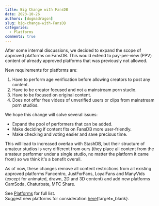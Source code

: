 ```yaml
---
title: Big Change with FansDB
date: 2023-10-26
authors: [dogmadragon]
slug: big-change-with-FansDB
categories:
  - Platforms
comments: true
---
```


After some internal discussions, we decided to expand the scope of approved platforms on FansDB. This would extend to pay-per-view (PPV) content of already approved platforms that was previously not allowed. 

<!-- more -->

New requirements for platforms are:

1. Have to perform age verification before allowing creators to post any content.
2. Have to be creator focused and not a mainstream porn studio.
3. Have to be focused on original content.
4. Does not offer free videos of unverified users or clips from mainstream porn studios.

We hope this change will solve several issues:

- Expand the pool of performers that can be added.
- Make deciding if content fits on FansDB more user-friendly.
- Make checking and voting easier and save precious time.

This will lead to increased overlap with StashDB, but their structure of amateur studios is very different from ours (they place all content from the amateur performer under a single studio, no matter the platform it came from) so we think it's a benefit overall. 

As of now, these changes remove all content restrictions from all existing approved platforms Fancentro, JustForFans, LoyalFans and ManyVids (except for animated, drawn, 2D and 3D content) and add new platforms CamSoda, Chaturbate, MFC Share.

See [Platforms](/platforms) for full list.  
Suggest new platforms for consideration [here](https://cryptpad.fr/sheet/#/2/sheet/edit/6DWaSIONfZN4Ty0S2+nEpT6q/){target=_blank}.